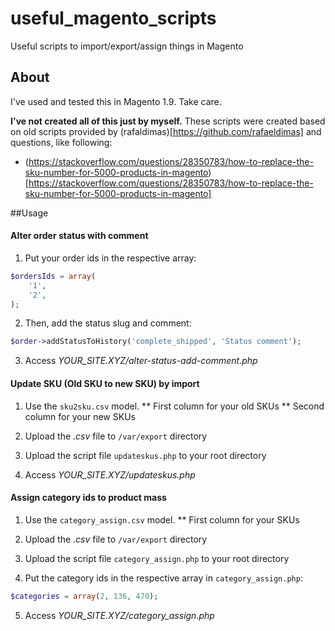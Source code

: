 # useful_magento_scripts
Useful scripts to import/export/assign things in Magento 

## About
I've used and tested this in Magento 1.9. Take care.

**I've not created all of this just by myself.** These scripts were created based on old scripts provided by (rafaldimas)[https://github.com/rafaeldimas] and questions, like following: 
* (https://stackoverflow.com/questions/28350783/how-to-replace-the-sku-number-for-5000-products-in-magento)[https://stackoverflow.com/questions/28350783/how-to-replace-the-sku-number-for-5000-products-in-magento]

##Usage

#### Alter order status with comment

1. Put your order ids in the respective array:

```php
$ordersIds = array(
    '1',
    '2',
);
```

2. Then, add the status slug and comment: 

```php
$order->addStatusToHistory('complete_shipped', 'Status comment');
```

3. Access *YOUR_SITE.XYZ/alter-status-add-comment.php*

#### Update SKU (Old SKU to new SKU) by import

1. Use the <code>sku2sku.csv</code> model. 
** First column for your old SKUs
** Second column for your new SKUs

2. Upload the *.csv* file to <code>/var/export</code> directory

3. Upload the script file <code>updateskus.php</code> to your root directory

4. Access *YOUR_SITE.XYZ/updateskus.php*

#### Assign category ids to product mass

1. Use the <code>category_assign.csv</code> model. 
** First column for your SKUs

2. Upload the *.csv* file to <code>/var/export</code> directory

3. Upload the script file <code>category_assign.php</code> to your root directory

4. Put the category ids in the respective array in <code>category_assign.php</code>:

```php
$categories = array(2, 136, 470);
```

5. Access *YOUR_SITE.XYZ/category_assign.php*